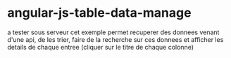 # angular-js-table-data-manage
a tester sous serveur
cet exemple permet recuperer des donnees venant d'une api, de les trier, faire de la recherche sur ces donnees et afficher les details de chaque entree (cliquer sur le titre de chaque colonne)

